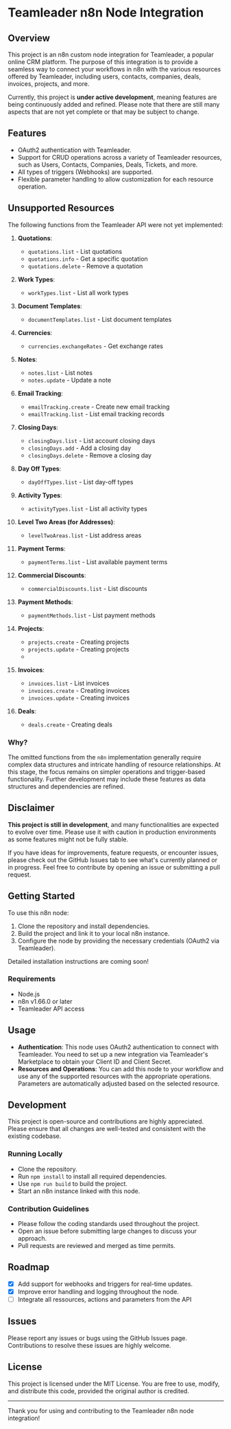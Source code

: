 # Teamleader n8n Node Integration

## Overview
This project is an n8n custom node integration for Teamleader, a popular online CRM platform. The purpose of this integration is to provide a seamless way to connect your workflows in n8n with the various resources offered by Teamleader, including users, contacts, companies, deals, invoices, projects, and more.

Currently, this project is **under active development**, meaning features are being continuously added and refined. Please note that there are still many aspects that are not yet complete or that may be subject to change.

## Features
- OAuth2 authentication with Teamleader.
- Support for CRUD operations across a variety of Teamleader resources, such as Users, Contacts, Companies, Deals, Tickets, and more.
- All types of triggers (Webhooks) are supported.
- Flexible parameter handling to allow customization for each resource operation.

## Unsupported Resources
The following functions from the Teamleader API were not yet implemented:

1. **Quotations**:
   - `quotations.list` - List quotations
   - `quotations.info` - Get a specific quotation
   - `quotations.delete` - Remove a quotation

2. **Work Types**:
   - `workTypes.list` - List all work types

3. **Document Templates**:
   - `documentTemplates.list` - List document templates

4. **Currencies**:
   - `currencies.exchangeRates` - Get exchange rates

5. **Notes**:
   - `notes.list` - List notes
   - `notes.update` - Update a note

6. **Email Tracking**:
   - `emailTracking.create` - Create new email tracking
   - `emailTracking.list` - List email tracking records

7. **Closing Days**:
   - `closingDays.list` - List account closing days
   - `closingDays.add` - Add a closing day
   - `closingDays.delete` - Remove a closing day

8. **Day Off Types**:
   - `dayOffTypes.list` - List day-off types

9. **Activity Types**:
   - `activityTypes.list` - List all activity types

10. **Level Two Areas (for Addresses)**:
    - `levelTwoAreas.list` - List address areas

11. **Payment Terms**:
    - `paymentTerms.list` - List available payment terms

12. **Commercial Discounts**:
    - `commercialDiscounts.list` - List discounts

13. **Payment Methods**:
    - `paymentMethods.list` - List payment methods

14. **Projects**:
    - `projects.create` - Creating projects
    - `projects.update` - Creating projects
    - 
15. **Invoices**:
    - `invoices.list` - List invoices
    - `invoices.create` - Creating invoices
    - `invoices.update` - Creating invoices

16. **Deals**:
    - `deals.create` - Creating deals

### Why?
The omitted functions from the `n8n` implementation generally require complex data structures and intricate handling of resource relationships. At this stage, the focus remains on simpler operations and trigger-based functionality. Further development may include these features as data structures and dependencies are refined.

## Disclaimer
**This project is still in development**, and many functionalities are expected to evolve over time. Please use it with caution in production environments as some features might not be fully stable.

If you have ideas for improvements, feature requests, or encounter issues, please check out the GitHub Issues tab to see what's currently planned or in progress. Feel free to contribute by opening an issue or submitting a pull request.

## Getting Started
To use this n8n node:
1. Clone the repository and install dependencies.
2. Build the project and link it to your local n8n instance.
3. Configure the node by providing the necessary credentials (OAuth2 via Teamleader).

Detailed installation instructions are coming soon!

### Requirements
- Node.js
- n8n v1.66.0 or later
- Teamleader API access

## Usage
- **Authentication**: This node uses OAuth2 authentication to connect with Teamleader. You need to set up a new integration via Teamleader's Marketplace to obtain your Client ID and Client Secret.
- **Resources and Operations**: You can add this node to your workflow and use any of the supported resources with the appropriate operations. Parameters are automatically adjusted based on the selected resource.

## Development
This project is open-source and contributions are highly appreciated. Please ensure that all changes are well-tested and consistent with the existing codebase.

### Running Locally
- Clone the repository.
- Run `npm install` to install all required dependencies.
- Use `npm run build` to build the project.
- Start an n8n instance linked with this node.

### Contribution Guidelines
- Please follow the coding standards used throughout the project.
- Open an issue before submitting large changes to discuss your approach.
- Pull requests are reviewed and merged as time permits.

## Roadmap
- [x] Add support for webhooks and triggers for real-time updates.
- [x] Improve error handling and logging throughout the node.
- [ ] Integrate all ressources, actions and parameters from the API

## Issues
Please report any issues or bugs using the GitHub Issues page. Contributions to resolve these issues are highly welcome.

## License
This project is licensed under the MIT License. You are free to use, modify, and distribute this code, provided the original author is credited.

---

Thank you for using and contributing to the Teamleader n8n node integration!

